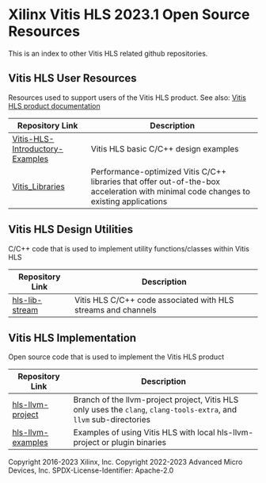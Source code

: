 # Xilinx Vitis HLS 2023.1 Open Source Resources
This is an index to other Vitis HLS related github repositories.

## Vitis HLS User Resources
Resources used to support users of the Vitis HLS product.  See also: [Vitis HLS product documentation](https://docs.xilinx.com/r/en-US/ug1399-vitis-hls)

Repository Link            | Description
---------------------|------------------
[Vitis-HLS-Introductory-Examples](https://github.com/Xilinx/Vitis-HLS-Introductory-Examples/tree/2023.2) | Vitis HLS basic C/C++ design examples 
[Vitis_Libraries](https://github.com/Xilinx/Vitis_Libraries/tree/v2023.2_rel) | Performance-optimized Vitis C/C++ libraries that offer out-of-the-box acceleration with minimal code changes to existing applications

## Vitis HLS Design Utilities
C/C++ code that is used to implement utility functions/classes within Vitis HLS

Repository Link            | Description
---------------------|------------------
[hls-lib-stream](https://github.com/Xilinx/hls-lib-stream/tree/2022.2) | Vitis HLS C/C++ code associated with HLS streams and channels


## Vitis HLS Implementation
Open source code that is used to implement the Vitis HLS product

Repository Link            | Description
---------------------|------------------
[hls-llvm-project](https://github.com/Xilinx/hls-llvm-project/tree/2023.2) | Branch of the llvm-project project, Vitis HLS only uses the `clang`, `clang-tools-extra`, and `llvm` sub-directories
[hls-llvm-examples](https://github.com/Xilinx/hls-llvm-examples/tree/2023.1) | Examples of using Vitis HLS with local hls-llvm-project or plugin binaries 

Copyright 2016-2023 Xilinx, Inc.
Copyright 2022-2023 Advanced Micro Devices, Inc.
SPDX-License-Identifier: Apache-2.0

